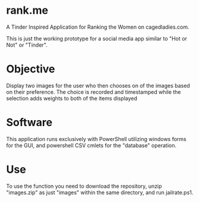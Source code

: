 # rank.me
A Tinder Inspired Application for Ranking the Women on cagedladies.com.  

This is just the working prototype for a social media app similar to "Hot or Not" or "Tinder".

# Objective

Display two images for the user who then chooses on of the images based on their preference.  The choice is recorded and timestamped while the selection adds weights to both of the items displayed

# Software

This application runs exclusively with PowerShell utilizing windows forms for the GUI, and powershell CSV cmlets for the "database" operation.  

# Use

To use the function you need to download the repository, unzip "images.zip" as just "images" within the same directory, and run jailrate.ps1.
